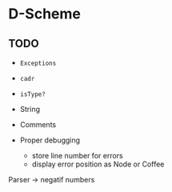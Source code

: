 
D-Scheme
========


TODO
----

 - `Exceptions`
 - `cadr`
 - `isType?`

 - String
 - Comments

 - Proper debugging
   - store line number for errors
   - display error position as Node or Coffee

Parser -> negatif numbers









